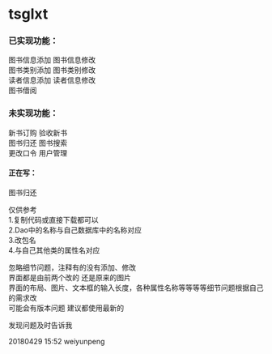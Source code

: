 # tsglxt

### 已实现功能：<br>
图书信息添加 图书信息修改<br>
图书类别添加 图书类别修改<br>
读者信息添加 读者信息修改<br>
图书借阅<br>
### 未实现功能：<br>
新书订购 验收新书<br>
图书归还 图书搜索<br>
更改口令 用户管理<br>
#### 正在写：<br> 
图书归还<br>

仅供参考<br>
1.复制代码或直接下载都可以<br>
2.Dao中的名称与自己数据库中的名称对应<br>
3.改包名<br>
4.与自己其他类的属性名对应<br>

忽略细节问题，注释有的没有添加、修改<br>
界面都是由前两个改的 还是原来的图片<br>
界面的布局、图片、文本框的输入长度，各种属性名称等等等等细节问题根据自己的需求改 <br>
可能会有版本问题 建议都使用最新的<br>

发现问题及时告诉我<br>

20180429 15:52 weiyunpeng
